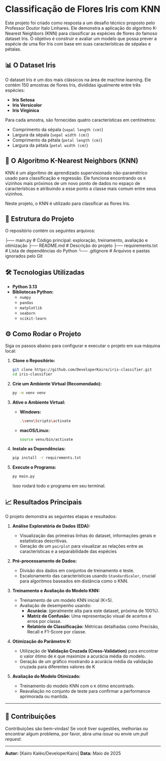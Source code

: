 # Classificação de Flores Iris com KNN

Este projeto foi criado como resposta a um desafio técnico proposto pelo Professor Doutor Italo Linhares. Ele demonstra a aplicação do algoritmo K-Nearest Neighbors (KNN) para classificar as espécies de flores do famoso dataset Iris. O objetivo é construir e avaliar um modelo que possa prever a espécie de uma flor Iris com base em suas características de sépalas e pétalas.

## 📊 O Dataset Iris

O dataset Iris é um dos mais clássicos na área de machine learning. Ele contém 150 amostras de flores Iris, divididas igualmente entre três espécies:
- **Iris Setosa**
- **Iris Versicolor**
- **Iris Virginica**

Para cada amostra, são fornecidas quatro características em centímetros:
- Comprimento da sépala (`sepal length (cm)`)
- Largura da sépala (`sepal width (cm)`)
- Comprimento da pétala (`petal length (cm)`)
- Largura da pétala (`petal width (cm)`)

## 🧠 O Algoritmo K-Nearest Neighbors (KNN)

KNN é um algoritmo de aprendizado supervisionado não-paramétrico usado para classificação e regressão. Ele funciona encontrando os `K` vizinhos mais próximos de um novo ponto de dados no espaço de características e atribuindo a esse ponto a classe mais comum entre seus vizinhos.

Neste projeto, o KNN é utilizado para classificar as flores Iris.

## 🚀 Estrutura do Projeto

O repositório contém os seguintes arquivos:

├── main.py            # Código principal: exploração, treinamento, avaliação e otimização
├── README.md          # Descrição do projeto
├── requirements.txt   # Lista de dependências do Python
└── .gitignore         # Arquivos e pastas ignorados pelo Git


## 🛠️ Tecnologias Utilizadas

* **Python 3.13**
* **Bibliotecas Python:**
    * `numpy`
    * `pandas`
    * `matplotlib`
    * `seaborn`
    * `scikit-learn`

## ⚙️ Como Rodar o Projeto

Siga os passos abaixo para configurar e executar o projeto em sua máquina local:

1.  **Clone o Repositório:**
    ```bash
    git clone https://github.com/DeveloperKairo/iris-classifier.git
    cd iris-classifier
    ```

2.  **Crie um Ambiente Virtual (Recomendado):**
    ```bash
    py -m venv venv
    ```

3.  **Ative o Ambiente Virtual:**
    * **Windows:**
        ```bash
        .\venv\Scripts\activate
        ```
    * **macOS/Linux:**
        ```bash
        source venv/bin/activate
        ```

4.  **Instale as Dependências:**
    ```bash
    pip install -r requirements.txt
    ```

5.  **Execute o Programa:**
    ```bash
    py main.py
    ```
    Isso rodará todo o programa em seu terminal.

## 📈 Resultados Principais

O projeto demonstra as seguintes etapas e resultados:

1.  **Análise Exploratória de Dados (EDA):**
    * Visualização das primeiras linhas do dataset, informações gerais e estatísticas descritivas.
    * Geração de um `pairplot` para visualizar as relações entre as características e a separabilidade das espécies

2.  **Pré-processamento de Dados:**
    * Divisão dos dados em conjuntos de treinamento e teste.
    * Escalonamento das características usando `StandardScaler`, crucial para algoritmos baseados em distância como o KNN.

3.  **Treinamento e Avaliação do Modelo KNN:**
    * Treinamento de um modelo KNN inicial (K=5).
    * Avaliação de desempenho usando:
        * **Acurácia:** (geralmente alta para este dataset, próxima de 100%).
        * **Matriz de Confusão:** Uma representação visual de acertos e erros por classe.
        * **Relatório de Classificação:** Métricas detalhadas como Precisão, Recall e F1-Score por classe.

4.  **Otimização do Parâmetro K:**
    * Utilização de **Validação Cruzada (Cross-Validation)** para encontrar o valor ótimo de `K` que maximize a acurácia média do modelo.
    * Geração de um gráfico mostrando a acurácia média da validação cruzada para diferentes valores de K

5.  **Avaliação do Modelo Otimizado:**
    * Treinamento do modelo KNN com o `K` ótimo encontrado.
    * Reavaliação no conjunto de teste para confirmar a performance aprimorada ou mantida.

---

## 🤝 Contribuições

Contribuições são bem-vindas! Se você tiver sugestões, melhorias ou encontrar algum problema, por favor, abra uma *issue* ou envie um *pull request*.

---

**Autor:** [Kairo Kaléo/DeveloperKairo]
**Data:** Maio de 2025